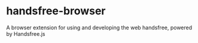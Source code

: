 # handsfree-browser
A browser extension for using and developing the web handsfree, powered by Handsfree.js
